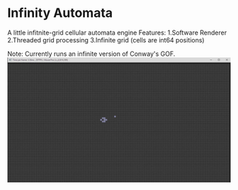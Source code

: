# Infinity Automata 
A little infitnite-grid cellular automata engine
Features:
  1.Software Renderer
  2.Threaded grid processing 
  3.Infinite grid (cells are int64 positions)
  
Note: Currently runs an infinite version of Conway's GOF.
![Demo](Demo/gof_final.gif)

